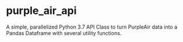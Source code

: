 # purple_air_api

A simple, parallelized Python 3.7 API Class to turn PurpleAir data into a Pandas Dataframe with several utility functions.
